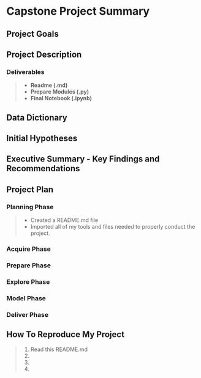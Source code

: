 # Capstone Project Summary

## Project Goals


## Project Description

### Deliverables

> - **Readme (.md)**
> - **Prepare Modules (.py)**
> - **Final Notebook (.ipynb)**

## Data Dictionary


## Initial Hypotheses


## Executive Summary - Key Findings and Recommendations


## Project Plan

### Planning Phase

> - Created a README.md file
> - Imported all of my tools and files needed to properly conduct the project.

### Acquire Phase


### Prepare Phase


### Explore Phase


### Model Phase


### Deliver Phase


## How To Reproduce My Project

> 1. Read this README.md
> 2. 
> 3.
> 4. 